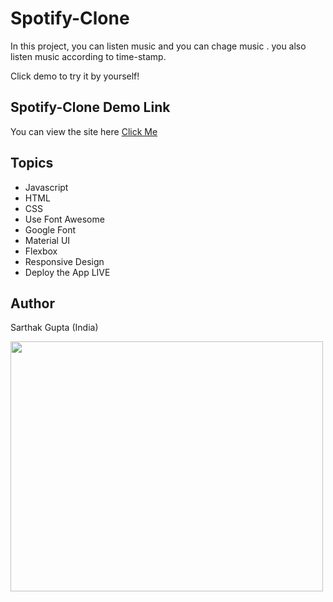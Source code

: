 # Spotify-Clone

In this project, you can listen music and you can chage music . you also listen music according to time-stamp.



Click demo to try it by yourself!

## Spotify-Clone Demo Link

You can view the site here
[Click Me](https://gleaming-sawine-18833e.netlify.app/)

## Topics

- Javascript
- HTML
- CSS
- Use Font Awesome
- Google Font
- Material UI
- Flexbox
- Responsive Design
- Deploy the App LIVE



## Author

Sarthak Gupta (India)

<img src="https://avatars.githubusercontent.com/u/112719855?s=400&u=a2792bb7fab456f84f008135cb71dce494c0de00&v=4"  width= 500px height= 400px>